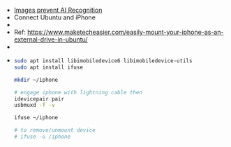- [Images prevent AI Recognition](https://github.com/Shawn-Shan/fawkes)
- Connect Ubuntu and iPhone
-
- Ref: https://www.maketecheasier.com/easily-mount-your-iphone-as-an-external-drive-in-ubuntu/
-
- ```bash
  sudo apt install libimobiledevice6 libimobiledevice-utils
  sudo apt install ifuse
  
  mkdir ~/iphone
  
  # engage iphone with lightning cable then
  idevicepair pair
  usbmuxd -f -v
  
  ifuse ~/iphone
  
  # to remove/unmount device
  # ifuse -u /iphone
  ```